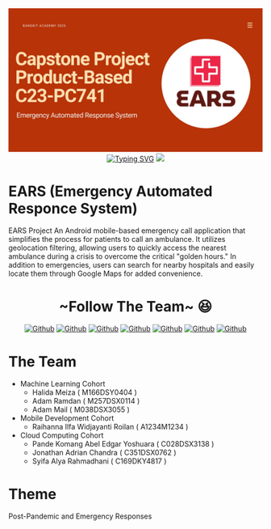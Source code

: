 <div align="center">
<img src="assets/Capstone.jpg">
<a href="https://git.io/typing-svg"><img src="https://readme-typing-svg.herokuapp.com?font=Fira+Code&pause=1000&color=B83308&center=true&vCenter=true&multiline=true&width=450&height=100&lines=EARS;Emergency+Automated+Responce+System" alt="Typing SVG" /></a>
<img src="https://user-images.githubusercontent.com/73097560/115834477-dbab4500-a447-11eb-908a-139a6edaec5c.gif">
</div>
<h1>EARS (Emergency Automated Responce System)</h1>

EARS Project
An Android mobile-based emergency call application that simplifies the process for patients to call an ambulance. It utilizes geolocation filtering, allowing users to quickly access the nearest ambulance during a crisis to overcome the critical "golden hours."
In addition to emergencies, users can search for nearby hospitals and easily locate them through Google Maps for added convenience.

<div align="center">
<h1>~Follow The Team~ 😆</h1>
<a href="https://github.com/adammail42" target="_blank"><img alt="Github" src="https://img.shields.io/twitter/url?label=Adam%20Mail&logo=github&logoColor=blue&style=social&url=https%3A%2F%2Fsaweria.co%2Farkun12"></a>
<a href="https://github.com/ar-kun" target="_blank"><img alt="Github" src="https://img.shields.io/twitter/url?label=Adam%20Ramdan&logo=github&logoColor=blue&style=social&url=https%3A%2F%2Fsaweria.co%2Farkun12"></a>
<a href="https://github.com/HalidaMeiza" target="_blank"><img alt="Github" src="https://img.shields.io/twitter/url?label=Halida%20Meiza&logo=github&logoColor=blue&style=social&url=https%3A%2F%2Fsaweria.co%2Farkun12"></a>
<a href="https://github.com/Raihanna1013" target="_blank"><img alt="Github" src="https://img.shields.io/twitter/url?label=Raihanna%20Ilfa%20W&logo=github&logoColor=blue&style=social&url=https%3A%2F%2Fsaweria.co%2Farkun12"></a>
<a href="https://github.com/abelyoshuara" target="_blank"><img alt="Github" src="https://img.shields.io/twitter/url?label=Pande%20Komang&logo=github&logoColor=blue&style=social&url=https%3A%2F%2Fsaweria.co%2Farkun12"></a>
<a href="#" target="_blank"><img alt="Github" src="https://img.shields.io/twitter/url?label=Syifa%20Alya&logo=github&logoColor=blue&style=social&url=https%3A%2F%2Fsaweria.co%2Farkun12"></a>
<a href="#" target="_blank"><img alt="Github" src="https://img.shields.io/twitter/url?label=Jonathan%20Adrian&logo=github&logoColor=blue&style=social&url=https%3A%2F%2Fsaweria.co%2Farkun12"></a>
</div>

# The Team
- Machine Learning Cohort 
   -  Halida Meiza ( M166DSY0404 )
   -  Adam Ramdan ( M257DSX0114 )
   -  Adam Mail ( M038DSX3055 )
- Mobile Development Cohort 
   -  Raihanna Ilfa Widjayanti Roilan ( A1234M1234 )
- Cloud Computing Cohort 
   - Pande Komang Abel Edgar Yoshuara ( C028DSX3138 ) 
   - Jonathan Adrian Chandra ( C351DSX0762 ) 
   - Syifa Alya Rahmadhani  ( C169DKY4817 )
 
 # Theme
 Post-Pandemic and Emergency Responses
 




